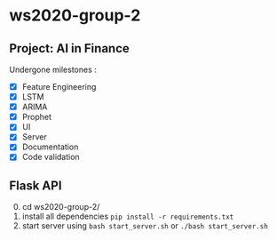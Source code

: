 # ws2020-group-2

## Project: AI in Finance

Undergone milestones :

- [X] Feature Engineering
- [X] LSTM
- [X] ARIMA
- [X] Prophet
- [X] UI
- [X] Server
- [X] Documentation
- [X] Code validation

## Flask API

0. cd ws2020-group-2/
1. install all dependencies `pip install -r requirements.txt`
2. start server using `bash start_server.sh` or `./bash start_server.sh`
